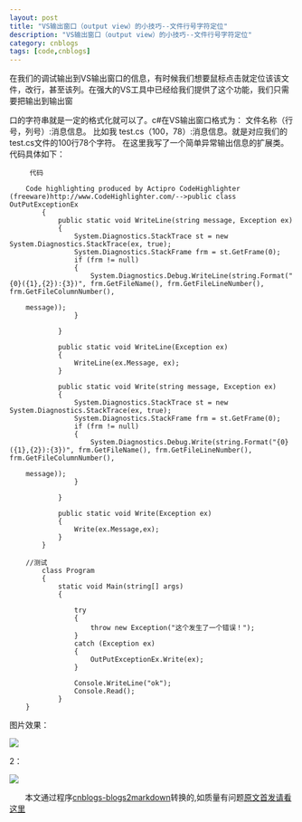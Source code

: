 ```yaml
---
layout: post
title: "VS输出窗口（output view）的小技巧--文件行号字符定位"
description: "VS输出窗口（output view）的小技巧--文件行号字符定位"
category: cnblogs
tags: [code,cnblogs]
---
```

在我们的调试输出到VS输出窗口的信息，有时候我们想要鼠标点击就定位该该文件，改行，甚至该列。在强大的VS工具中已经给我们提供了这个功能，我们只需要把输出到输出窗

口的字符串就是一定的格式化就可以了。c#在VS输出窗口格式为：
文件名称（行号，列号）:消息信息。
比如我 test.cs（100，78）:消息信息。就是对应我们的test.cs文件的100行78个字符。
在这里我写了一个简单异常输出信息的扩展类。
代码具体如下：&nbsp;&nbsp;&nbsp; 

         代码 

        Code highlighting produced by Actipro CodeHighlighter (freeware)http://www.CodeHighlighter.com/-->public class OutPutExceptionEx
            {
                public static void WriteLine(string message, Exception ex)
                {
                    System.Diagnostics.StackTrace st = new System.Diagnostics.StackTrace(ex, true);
                    System.Diagnostics.StackFrame frm = st.GetFrame(0);
                    if (frm != null)
                    {
                        System.Diagnostics.Debug.WriteLine(string.Format("{0}({1},{2}):{3})", frm.GetFileName(), frm.GetFileLineNumber(), frm.GetFileColumnNumber(), 

        message));
                    }

                }

                public static void WriteLine(Exception ex)
                {
                    WriteLine(ex.Message, ex);
                }

                public static void Write(string message, Exception ex)
                {
                    System.Diagnostics.StackTrace st = new System.Diagnostics.StackTrace(ex, true);
                    System.Diagnostics.StackFrame frm = st.GetFrame(0);
                    if (frm != null)
                    {
                        System.Diagnostics.Debug.Write(string.Format("{0}({1},{2}):{3})", frm.GetFileName(), frm.GetFileLineNumber(), frm.GetFileColumnNumber(), 

        message));
                    }

                }

                public static void Write(Exception ex)
                {
                    Write(ex.Message,ex);
                }
            }

        //测试
            class Program
            {
                static void Main(string[] args)
                {

                    try
                    {
                        throw new Exception("这个发生了一个错误！");
                    }
                    catch (Exception ex)
                    {
                        OutPutExceptionEx.Write(ex);
                    }

                    Console.WriteLine("ok");
                    Console.Read();           
                }
        }

图片效果：

![](http://images.cnblogs.com/cnblogs_com/whitewolf/201011121051.jpg)

2：

![](http://images.cnblogs.com/cnblogs_com/whitewolf/2010111210512.jpg)

&nbsp;&nbsp;&nbsp;&nbsp;&nbsp;&nbsp;&nbsp;本文通过程序[cnblogs-blogs2markdown](https://github.com/greengerong/cnblogs-blogs2markdown "cnblogs-blogs2markdown")转换的,如质量有问题[原文首发请看这里](http://www.cnblogs.com/whitewolf/archive/2010/11/12/1875473.html "原文首发")